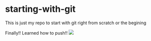 # starting-with-git
This is just my repo to start with git right from scratch or the begining

Finally!! Learned how to push!!
![](tenor.gif)
